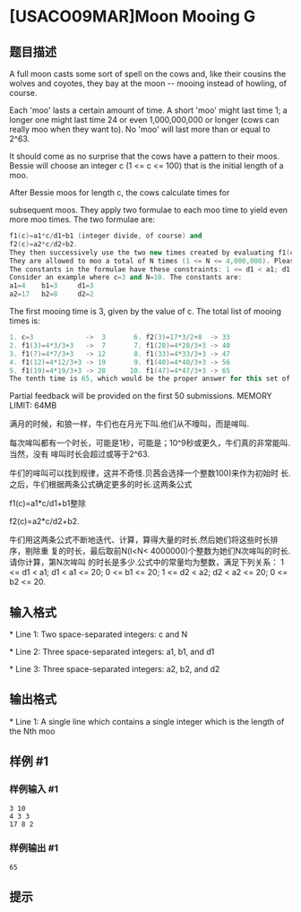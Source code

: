 # [USACO09MAR]Moon Mooing G

## 题目描述

A full moon casts some sort of spell on the cows and, like their cousins the wolves and coyotes, they bay at the moon -- mooing instead of howling, of course.

Each 'moo' lasts a certain amount of time. A short 'moo' might last time 1; a longer one might last time 24 or even 1,000,000,000 or longer (cows can really moo when they want to). No 'moo' will last more than or equal to 2^63.

It should come as no surprise that the cows have a pattern to their moos.  Bessie will choose an integer c (1 <= c <= 100) that is the initial length of a moo.

After Bessie moos for length c, the cows calculate times for

subsequent moos. They apply two formulae to each moo time to yield even more moo times. The two formulae are:

```cpp
f1(c)=a1*c/d1+b1 (integer divide, of course) and 
f2(c)=a2*c/d2+b2. 
They then successively use the two new times created by evaluating f1(c) and f2(c) to create even more mooing times. They keep a sorted list of all the possible mooing times (discarding duplicates). 
They are allowed to moo a total of N times (1 <= N <= 4,000,000). Please determine the length of the longest moo before they must quit. 
The constants in the formulae have these constraints: 1 <= d1 < a1; d1 < a1 <= 20; 0 <= b1 <= 20; 1 <= d2 < a2; d2 < a2 <= 20; 0 <= b2 <= 20. 
Consider an example where c=3 and N=10. The constants are: 
a1=4    b1=3     d1=3 
a2=17   b2=8     d2=2 
```
The first mooing time is 3, given by the value of c. The total list of mooing times is:
```cpp
1. c=3             ->  3       6. f2(3)=17*3/2+8  -> 33 
2. f1(3)=4*3/3+3   ->  7       7. f1(28)=4*28/3+3 -> 40 
3. f1(7)=4*7/3+3   -> 12       8. f1(33)=4*33/3+3 -> 47 
4. f1(12)=4*12/3+3 -> 19       9. f1(40)=4*40/3+3 -> 56 
5. f1(19)=4*19/3+3 -> 28      10. f1(47)=4*47/3+3 -> 65 
The tenth time is 65, which would be the proper answer for this set of inputs. 
```
Partial feedback will be provided on the first 50 submissions.
MEMORY LIMIT: 64MB

满月的时候，和狼一样，牛们也在月光下叫.他们从不嚎叫，而是哞叫.

每次哞叫都有一个时长，可能是1秒，可能是；10^9秒或更久，牛们真的非常能叫.当然，没有 哞叫时长会超过或等于2^63.

牛们的哞叫可以找到规律，这并不奇怪.贝茜会选择一个整数100)来作为初始时 长.之后，牛们根据两条公式确定更多的时长.这两条公式

f1(c)=a1\*c/d1+b1整除

f2(c)=a2\*c/d2+b2. 

牛们用这两条公式不断地迭代、计算，算得大量的时长.然后她们将这些时长排序，剔除重 复的时长，最后取前N(l<N< 4000000)个整数为她们N次哞叫的时长.请你计算，第N次哞叫 的时长是多少.公式中的常量均为整数，满足下列关系： 1 <= d1 < a1; d1 < a1 <= 20; 0 <= b1 <= 20; 1 <= d2 < a2; d2 < a2 <= 20; 0 <= b2 <= 20.


## 输入格式

\* Line 1: Two space-separated integers: c and N

\* Line 2: Three space-separated integers: a1, b1, and d1

\* Line 3: Three space-separated integers: a2, b2, and d2


## 输出格式

\* Line 1: A single line which contains a single integer which is the length of the Nth moo


## 样例 #1

### 样例输入 #1
```
3 10 
4 3 3 
17 8 2
```

### 样例输出 #1

```
65
```

## 提示


